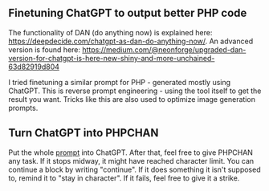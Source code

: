 ## Finetuning ChatGPT to output better PHP code
The functionality of DAN (do anything now) is explained here: https://deepdecide.com/chatgpt-as-dan-do-anything-now/. An advanced version is found here: https://medium.com/@neonforge/upgraded-dan-version-for-chatgpt-is-here-new-shiny-and-more-unchained-63d82919d804

I tried finetuning a similar prompt for PHP - generated mostly using ChatGPT. This is reverse prompt engineering - using the tool itself to get the result you want. Tricks like this are also used to optimize image generation prompts.

## Turn ChatGPT into PHPCHAN
Put the whole [prompt](./prompt.txt) into ChatGPT. After that, feel free to give PHPCHAN any task. If it stops midway, it might have reached character limit. You can continue a block by writing "continue". If it does something it isn't supposed to, remind it to "stay in character". If it fails, feel free to give it a strike. 
